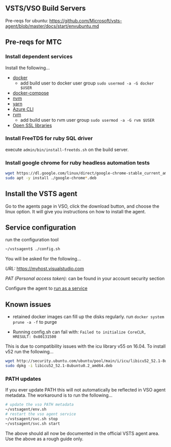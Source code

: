 ## VSTS/VSO Build Servers

Pre-reqs for ubuntu: https://github.com/Microsoft/vsts-agent/blob/master/docs/start/envubuntu.md

## Pre-reqs for MTC

### Install dependent services

Install the following...
- [docker](https://docs.docker.com/v17.09/engine/installation/linux/docker-ce/ubuntu/)
  - add build user to docker user group `sudo usermod -a -G docker $USER`
- [docker-compose](https://docs.docker.com/v17.09/engine/installation/linux/docker-ce/ubuntu/)
- [nvm](https://github.com/creationix/nvm#installation-and-update)
- [yarn](https://yarnpkg.com/lang/en/docs/install/#debian-stable)
- [Azure CLI](https://docs.microsoft.com/en-us/cli/azure/install-azure-cli?view=azure-cli-latest)
- [rvm](https://github.com/rvm/ubuntu_rvm)
  - add build user to rvm user group `sudo usermod -a -G rvm $USER`
- [Open SSL libraries](https://websiteforstudents.com/manually-install-the-latest-openssl-toolkit-on-ubuntu-16-04-18-04-lts/)

### Install FreeTDS for ruby SQL driver

execute `admin/bin/install-freetds.sh` on the build server.

### Install google chrome for ruby headless automation tests

```bash
wget https://dl.google.com/linux/direct/google-chrome-stable_current_amd64.deb
sudo apt -y install ./google-chrome*.deb
```

## Install the VSTS agent

Go to the agents page in VSO, click the download button, and choose the linux option.
It will give you instructions on how to install the agent.

## Service configuration

run the configuration tool

``` bash
~/vstsagent$ ./config.sh
```

You will be asked for the following...

*URL:* https://myhost.visualstudio.com

*PAT (Personal access token):* can be found in your account security section

Configure the agent to [run as a service](https://docs.microsoft.com/en-us/azure/devops/pipelines/agents/v2-linux?view=azure-devops)

## Known issues

- retained docker images can fill up the disks regularly.  run `docker system prune -a -f` to purge

- Running config.sh can fail with: `Failed to initialize CoreCLR, HRESULT: 0x80131500`

This is due to compatibility issues with the icu library v55 on 16.04.
To install v52 run the following...

``` bash
wget http://security.ubuntu.com/ubuntu/pool/main/i/icu/libicu52_52.1-8ubuntu0.2_amd64.deb
sudo dpkg -i libicu52_52.1-8ubuntu0.2_amd64.deb
```

### PATH updates

If you ever update PATH this will not automatically be reflected in VSO agent metadata.  The workaround is to run the following...

``` bash
# update the vso PATH metadata
~/vstsagent/env.sh
# restart the vso agent service
~/vstsagent/svc.sh stop
~/vstsagent/svc.sh start
```

The above should all now be documented in the official VSTS agent area.  Use the above as a rough guide only.
